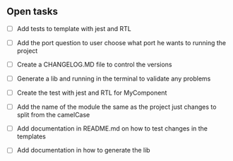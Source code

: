 ## Open tasks

- [ ] Add tests to template with jest and RTL
- [ ] Add the port question to user choose what port he wants to running the project
- [ ] Create a CHANGELOG.MD file to control the versions
- [ ] Generate a lib and running in the terminal to validate any problems
- [ ] Create the test with jest and RTL for MyComponent
- [ ] Add the name of the module the same as the project just changes to split from the camelCase
- [ ] Add documentation in README.md on how to test changes in the templates
- [ ] Add documentation in how to generate the lib 

